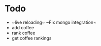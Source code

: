 
# Todo

- ~live reloading~
~Fix mongo integration~
- add coffee
- rank coffee
- get coffee rankings
